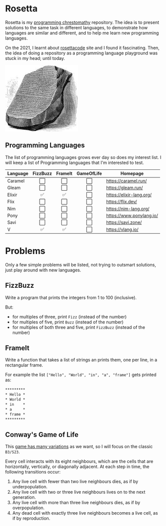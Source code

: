 # Rosetta
Rosetta is my [programming chrestomathy][chrestomathy] repository.
The idea is to present solutions to the same task in different languages, to demonstrate how languages are similar and different, and to help me learn new programming languages.

On the 2021, I learnt about [rosettacode][rosettacode] site and I found it fascinating. Then, the idea of doing a repository as a programming language playground was stuck in my head; until today.

![rosetta-stone.jpeg](./rosetta-stone.jpeg)

## Programming Languages
The list of programming languages grows ever day so does my interest list. I will keep a list of Programming languages that
I'm interested to test.

Language | FizzBuzz | FrameIt | GameOfLife | Homepage |
---------|:--------:|:-------:|:----------:| ---------|
Caramel  | :white_large_square: | :white_large_square: | :white_large_square: | https://caramel.run/
Gleam    | :white_large_square: | :white_large_square: | :white_large_square: | https://gleam.run/
Elixir   | :white_check_mark: | :white_check_mark: | :white_large_square: | https://elixir-lang.org/
Flix     | :white_large_square: | :white_large_square: | :white_large_square: | https://flix.dev/
Nim      | :white_large_square: | :white_large_square: | :white_large_square: | https://nim-lang.org/
Pony     | :white_large_square: | :white_large_square: | :white_large_square: | https://www.ponylang.io/
Savi     | :white_large_square: | :white_large_square: | :white_large_square: | https://savi.zone/
V        | :white_check_mark: | :white_check_mark: | :white_large_square: | https://vlang.io/



# Problems
Only a few simple problems will be listed, not trying to outsmart solutions, just play around with new languages.

## FizzBuzz
Write a program that prints the integers from 1 to 100 (inclusive).

But:

- for multiples of three, print `Fizz` (instead of the number)
- for multiples of five, print `Buzz` (instead of the number)
- for multiples of both three and five, print `FizzBuzz` (instead of the number)


## FrameIt
Write a function that takes a list of strings an prints them, one per line, in a rectangular frame.

For example the list `["Hello", "World", "in", "a", "frame"]` gets printed as:


    *********
    * Hello *
    * World *
    * in    *
    * a     *
    * frame *
    *********


## Conway's Game of Life
This [game has many variations][game-of-life] as we want, so I will focus on the classic `B3/S23`.

Every cell interacts with its eight neighbours, which are the cells that are horizontally, vertically, or diagonally adjacent. At each step in time, the following transitions occur:

1. Any live cell with fewer than two live neighbours dies, as if by underpopulation.
2. Any live cell with two or three live neighbours lives on to the next generation.
3. Any live cell with more than three live neighbours dies, as if by overpopulation.
4. Any dead cell with exactly three live neighbours becomes a live cell, as if by reproduction.




[chrestomathy]: https://en.wikipedia.org/wiki/Chrestomathy
[rosettacode]: http://www.rosettacode.org/
[fizzbuzz]: http://www.rosettacode.org/wiki/FizzBuzz
[game-of-life]: https://en.wikipedia.org/wiki/Conway%27s_Game_of_Life
